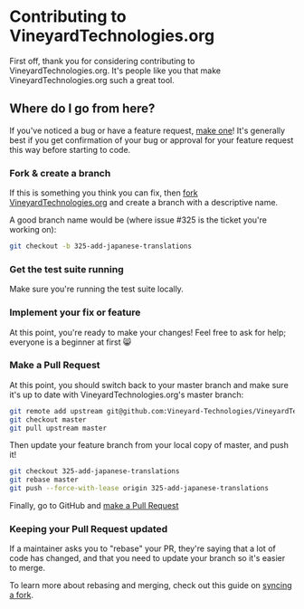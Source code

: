 # Contributing to VineyardTechnologies.org

First off, thank you for considering contributing to VineyardTechnologies.org. It's people like you that make VineyardTechnologies.org such a great tool.

## Where do I go from here?

If you've noticed a bug or have a feature request, [make one](https://github.com/Vineyard-Technologies/VineyardTechnologies.org/issues/new)! It's generally best if you get confirmation of your bug or approval for your feature request this way before starting to code.

### Fork & create a branch

If this is something you think you can fix, then [fork VineyardTechnologies.org](https://github.com/Vineyard-Technologies/VineyardTechnologies.org/fork) and create a branch with a descriptive name.

A good branch name would be (where issue #325 is the ticket you're working on):

```sh
git checkout -b 325-add-japanese-translations
```

### Get the test suite running

Make sure you're running the test suite locally.

### Implement your fix or feature

At this point, you're ready to make your changes! Feel free to ask for help; everyone is a beginner at first 😸

### Make a Pull Request

At this point, you should switch back to your master branch and make sure it's up to date with VineyardTechnologies.org's master branch:

```sh
git remote add upstream git@github.com:Vineyard-Technologies/VineyardTechnologies.org.git
git checkout master
git pull upstream master
```

Then update your feature branch from your local copy of master, and push it!

```sh
git checkout 325-add-japanese-translations
git rebase master
git push --force-with-lease origin 325-add-japanese-translations
```

Finally, go to GitHub and [make a Pull Request](https://github.com/Vineyard-Technologies/VineyardTechnologies.org/compare)

### Keeping your Pull Request updated

If a maintainer asks you to "rebase" your PR, they're saying that a lot of code has changed, and that you need to update your branch so it's easier to merge.

To learn more about rebasing and merging, check out this guide on [syncing a fork](https://help.github.com/articles/syncing-a-fork).
